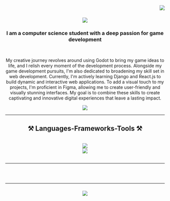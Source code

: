 <!--
### Hi there 👋


**Mouuheb/Mouuheb** is a ✨ _special_ ✨ repository because its `README.md` (this file) appears on your GitHub profile.

Here are some ideas to get you started:

- 🔭 I’m currently working on ...
- 🌱 I’m currently learning ...
- 👯 I’m looking to collaborate on ...
- 🤔 I’m looking for help with ...
- 💬 Ask me about ...
- 📫 How to reach me: ...
- 😄 Pronouns: ...
- ⚡ Fun fact: ...
-->
<img align="right" src="https://visitor-badge.laobi.icu/badge?page_id=Mouuheb.Mouuheb" />

<h1 align="center">
    <img src="https://readme-typing-svg.herokuapp.com/?font=Righteous&size=35&center=true&vCenter=true&width=500&height=70&color=black&duration=4000&lines=Hi+There!+👋;+I'm+Mouheb+Htiwch!;" />
</h1>

<h3 align="center">I am a computer science student with a deep passion for game development</h3>

<br/>

<div align="center">
 
 My creative journey revolves around using Godot to bring my game ideas to life, and I relish every moment of the development process. Alongside my game development pursuits, I'm also dedicated to broadening my skill set in web development. Currently, I'm actively learning Django and React.js to build dynamic and interactive web applications. To add a visual touch to my projects, I'm proficient in Figma, allowing me to create user-friendly and visually stunning interfaces. My goal is to combine these skills to create captivating and innovative digital experiences that leave a lasting impact.
 
 </div>
 
<div align="center"> 
  <a href="mouhebhtiwch@gmail.com">
    <img src="https://img.shields.io/badge/Gmail-333333?style=for-the-badge&logo=gmail&logoColor=red" />
  </a>
<!--
  <a href="https://linkedin.com/in/pedro-sales-muniz" target="_blank">
    <img src="https://img.shields.io/badge/LinkedIn-0077B5?style=for-the-badge&logo=linkedin&logoColor=white" target="_blank" />
  </a>
  <a href="https://salesp07.github.io" target="_blank">
     <img src="https://img.shields.io/badge/Portfolio-FF5722?style=for-the-badge&logo=todoist&logoColor=white" target="_blank" /> <!-- sqlite, safari, google-chrome are other good icon options -->
  <!--</a>-->
</div>

 <hr/>
 
<h2 align="center">⚒️ Languages-Frameworks-Tools ⚒️</h2>
<br/>
<div align="center">
    <img src="https://skillicons.dev/icons?i=nodejs,github,python,javascript,godot,discord,py,vite" /><br>
    <img src="https://skillicons.dev/icons?i=react,bootstrap,mysql,django,html,css,vscode,figma,git" />
</div>

<br/>
<hr/>
<!--
<div align="center">
  <h2>🐍 My Contributions 🐍</h2>
  <br>
  <img alt="snake eating my contributions" src="https://raw.githubusercontent.com/Mouuheb/Mouuheb/output/github-contribution-grid-snake.svg" />
  --
  <br/><br/><br/>
</div>
--
<hr/>-->
<!--
<h2 align="center">⚡ Stats ⚡</h2>
<br>
<div align=center>
  <img width=390 src="https://streak-stats.demolab.com/?user=Mouuheb&count_private=true&theme=react&border_radius=10" alt="streak stats"/>
  <img width=390 src="https://github-readme-stats-Mouuheb.vercel.app/api?username=Mouuheb&count_private=true&show_icons=true&theme=react&rank_icon=github&border_radius=10" alt="readme stats" />
  <br/>
  <img width=325 align="center" src="https://github-readme-stats-Mouuheb.vercel.app/api/top-langs/?username=Mouuheb&hide=HTML&langs_count=8&layout=compact&theme=react&border_radius=10&size_weight=0.5&count_weight=0.5&exclude_repo=github-readme-stats" alt="top langs" />
</div>
-->
<br/><br/>
<hr/>

<h3 align="center">
    <img src="https://readme-typing-svg.herokuapp.com/?font=Righteous&size=25&center=true&vCenter=true&width=500&height=70&duration=4000&lines=Thanks+for+visiting!+✌️;+Shoot+me+a+message+on+Linkedin!;I'm+always+down+to+collab+:)">
</h3>

<br/>
